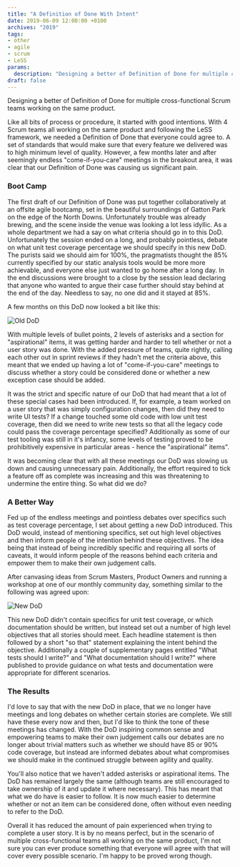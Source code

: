 ```yaml
---
title: "A Definition of Done With Intent"
date: 2019-06-09 12:00:00 +0100
archives: "2019"
tags:
- other
- agile
- scrum
- LeSS
params:
  description: "Designing a better of Definition of Done for multiple cross-functional Scrum teams working on the same product."
draft: false
---
```

Designing a better of Definition of Done for multiple cross-functional Scrum teams working on the same product.
<!--more-->

Like all bits of process or procedure, it started with good intentions. With 4 Scrum teams all working on the same product and following the LeSS framework, we needed a Definition of Done that everyone could agree to. A set of standards that would make sure that every feature we delivered was to high minimum level of quality. However, a few months later and after seemingly endless "come-if-you-care" meetings in the breakout area, it was clear that our Definition of Done was causing us significant pain.

### Boot Camp

The first draft of our Definition of Done was put together collaboratively at an offsite agile bootcamp, set in the beautiful surroundings of Gatton Park on the edge of the North Downs. Unfortunately trouble was already brewing, and the scene inside the venue was looking a lot less idyllic. As a whole department we had a say on what criteria should go in to this DoD. Unfortunately the session ended on a long, and probably pointless, debate on what unit test coverage percentage we should specify in this new DoD. The purists said we should aim for 100%, the pragmatists thought the 85% currently specified by our static analysis tools would be more more achievable, and everyone else just wanted to go home after a long day. In the end discussions were brought to a close by the session lead declaring that anyone who wanted to argue their case further should stay behind at the end of the day. Needless to say, no one did and it stayed at 85%.

A few months on this DoD now looked a bit like this:

![Old DoD](/img/old_definition_of_done.jpg)

With multiple levels of bullet points, 2 levels of asterisks and a section for "aspirational" items, it was getting harder and harder to tell whether or not a user story was done. With the added pressure of teams, quite rightly, calling each other out in sprint reviews if they hadn't met the criteria above, this meant that we ended up having a lot of "come-if-you-care" meetings to discuss whether a story could be considered done or whether a new exception case should be added.

It was the strict and specific nature of our DoD that had meant that a lot of these special cases had been introduced. If, for example, a team worked on a user story that was simply configuration changes, then did they need to write UI tests? If a change touched some old code with low unit test coverage, then did we need to write new tests so that all the legacy code could pass the coverage percentage specified? Additionally as some of our test tooling was still in it's infancy, some levels of testing proved to be prohibitively expensive in particular areas - hence the "aspirational" items".

It was becoming clear that with all these meetings our DoD was slowing us down and causing unnecessary pain. Additionally, the effort required to tick a feature off as complete was increasing and this was threatening to undermine the entire thing. So what did we do?

### A Better Way

Fed up of the endless meetings and pointless debates over specifics such as test coverage percentage, I set about getting a new DoD introduced. This DoD would, instead of mentioning specifics, set out high level objectives and then inform people of the intention behind these objectives. The idea being that instead of being incredibly specific and requiring all sorts of caveats, it would inform people of the reasons behind each criteria and empower them to make their own judgement calls.

After canvasing ideas from Scrum Masters, Product Owners and running a workshop at one of our monthly community day, something similar to the following was agreed upon:

![New DoD](/img/new_definition_of_done.jpg)

This new DoD didn't contain specifics for unit test coverage, or which documentation should be written, but instead set out a number of high level objectives that all stories should meet. Each headline statement is then followed by a short "so that" statement explaining the intent behind the objective. Additionally a couple of supplementary pages entitled "What tests should I write?" and "What documentation should I write?" where published to provide guidance on what tests and documentation were appropriate for different scenarios.

### The Results

I'd love to say that with the new DoD in place, that we no longer have meetings and long debates on whether certain stories are complete. We still have these every now and then, but I'd like to think the tone of these meetings has changed. With the DoD inspiring common sense and empowering teams to make their own judgement calls our debates are no longer about trivial matters such as whether we should have 85 or 90% code coverage, but instead are informed debates about what compromises we should make in the continued struggle between agility and quality.

You'll also notice that we haven't added asterisks or aspirational items. The DoD has remained largely the same (although teams are still encouraged to take ownership of it and update it where necessary). This has meant that what we do have is easier to follow. It is now much easier to determine whether or not an item can be considered done, often without even needing to refer to the DoD.

Overall it has reduced the amount of pain experienced when trying to complete a user story. It is by no means perfect, but in the scenario of multiple cross-functional teams all working on the same product, I'm not sure you can ever produce something that everyone will agree with that will cover every possible scenario. I'm happy to be proved wrong though.
